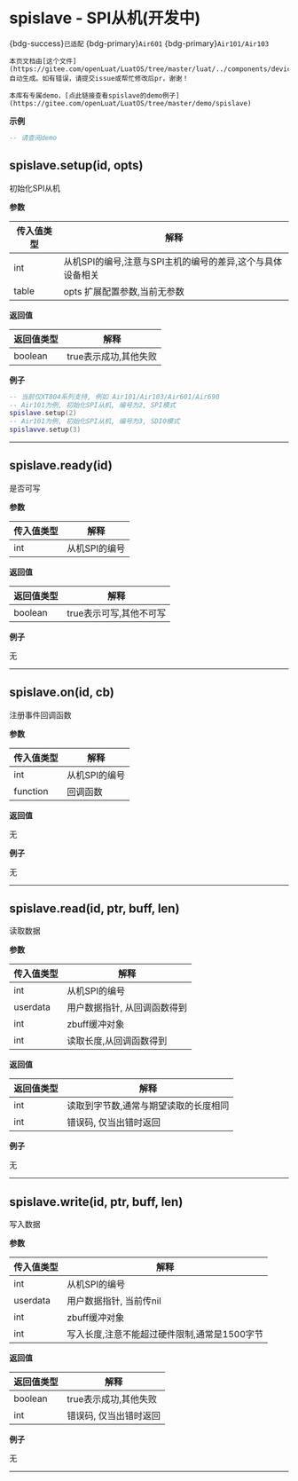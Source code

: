 # spislave - SPI从机(开发中)

{bdg-success}`已适配` {bdg-primary}`Air601` {bdg-primary}`Air101/Air103`

```{note}
本页文档由[这个文件](https://gitee.com/openLuat/LuatOS/tree/master/luat/../components/device/spi_slave/binding/luat_lib_spislave.c)自动生成。如有错误，请提交issue或帮忙修改后pr，谢谢！
```

```{tip}
本库有专属demo，[点此链接查看spislave的demo例子](https://gitee.com/openLuat/LuatOS/tree/master/demo/spislave)
```

**示例**

```lua
-- 请查阅demo

```

## spislave.setup(id, opts)



初始化SPI从机

**参数**

|传入值类型|解释|
|-|-|
|int|从机SPI的编号,注意与SPI主机的编号的差异,这个与具体设备相关|
|table|opts 扩展配置参数,当前无参数|

**返回值**

|返回值类型|解释|
|-|-|
|boolean|true表示成功,其他失败|

**例子**

```lua
-- 当前仅XT804系列支持, 例如 Air101/Air103/Air601/Air690
-- Air101为例, 初始化SPI从机, 编号为2, SPI模式
spislave.setup(2)
-- Air101为例, 初始化SPI从机, 编号为3, SDIO模式
spislavve.setup(3)

```

---

## spislave.ready(id)



是否可写

**参数**

|传入值类型|解释|
|-|-|
|int|从机SPI的编号|

**返回值**

|返回值类型|解释|
|-|-|
|boolean|true表示可写,其他不可写|

**例子**

无

---

## spislave.on(id, cb)



注册事件回调函数

**参数**

|传入值类型|解释|
|-|-|
|int|从机SPI的编号|
|function|回调函数|

**返回值**

无

**例子**

无

---

## spislave.read(id, ptr, buff, len)



读取数据

**参数**

|传入值类型|解释|
|-|-|
|int|从机SPI的编号|
|userdata|用户数据指针, 从回调函数得到|
|int|zbuff缓冲对象|
|int|读取长度,从回调函数得到|

**返回值**

|返回值类型|解释|
|-|-|
|int|读取到字节数,通常与期望读取的长度相同|
|int|错误码, 仅当出错时返回|

**例子**

无

---

## spislave.write(id, ptr, buff, len)



写入数据

**参数**

|传入值类型|解释|
|-|-|
|int|从机SPI的编号|
|userdata|用户数据指针, 当前传nil|
|int|zbuff缓冲对象|
|int|写入长度,注意不能超过硬件限制,通常是1500字节|

**返回值**

|返回值类型|解释|
|-|-|
|boolean|true表示成功,其他失败|
|int|错误码, 仅当出错时返回|

**例子**

无

---

